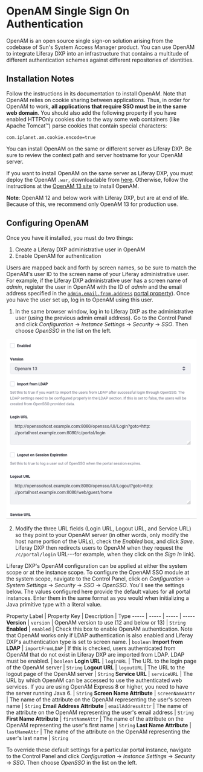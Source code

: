 # OpenAM Single Sign On Authentication


OpenAM is an open source single sign-on solution arising from the codebase of Sun's System Access Manager product. You can use OpenAM to integrate Liferay DXP into an infrastructure that contains a multitude of different authentication schemes against different repositories of identities.

## Installation Notes

Follow the instructions in its documentation to install OpenAM. Note that OpenAM relies on cookie sharing between applications. Thus, in order for OpenAM to work, **all applications that require SSO must be in the same web domain**. You should  also add the following property if you have enabled HTTPOnly cookies due to the way some web containers (like Apache Tomcat™) parse cookies that contain special characters: 

```properties
com.iplanet.am.cookie.encode=true
```

You can install OpenAM on the same or different server as Liferay DXP. Be sure to review the context path and server hostname for your OpenAM server. 

If you want to install OpenAM on the same server as Liferay DXP, you must deploy the OpenAM `.war`, downloadable from [here](https://backstage.forgerock.com/downloads/browse/am/archive/productId:openam). Otherwise, follow the instructions at the [OpenAM 13 site](https://backstage.forgerock.com/docs/openam/13/install-guide/) to install OpenAM. 

**Note**: OpenAM 12 and below work with Liferay DXP, but are at end of life. Because of this, we recommend only OpenAM 13 for production use.

## Configuring OpenAM

Once you have it installed, you must do two things: 

1. Create a Liferay DXP administrative user in OpenAM
2. Enable OpenAM for authentication

Users are mapped back and forth by screen names, so be sure to match the OpenAM's user ID to the screen name of your Liferay administrative user. For example, if the Liferay DXP administrative user has a screen name of *admin*, register the user in OpenAM with the ID of *admin* and the email address specified in the [`admin.email.from.address`](http://docs.liferay.com/portal/7.2-latest/propertiesdoc/portal.properties.html#Admin%20Portlet) [portal property](../../08-reference/03-portal-properties.md)). Once you have the user set up, log in to OpenAM using this user.

1.  In the same browser window, log in to Liferay DXP as the administrative
    user (using the previous admin email address). Go to the Control Panel and
    click *Configuration* &rarr; *Instance Settings* &rarr; *Security* &rarr;
    *SSO*. Then choose *OpenSSO* in the list on the left.

![OpenSSO Configuration in Liferay must be enabled for the integration to work.](./images/opensso-configuration.png)

2.  Modify the three URL fields (Login URL, Logout URL, and Service URL) so
    they point to your OpenAM server (in other words, only modify the host name
    portion of the URLs), check the *Enabled* box, and click *Save*. Liferay
    DXP then redirects users to OpenAM when they request the `/c/portal/login`
    URL---for example, when they click on the *Sign In* link).

Liferay DXP's OpenAM configuration can be applied at either the system scope or at the instance scope. To configure the OpenAM SSO module at the system scope, navigate to the Control Panel, click on *Configuration* &rarr; *System Settings* &rarr; *Security* &rarr; *SSO* &rarr; *OpenSSO*. You'll see the settings below. The values configured here provide the default values for all portal instances. Enter them in the same format as you would when initializing a Java primitive type with a literal value.

Property Label | Property Key | Description | Type
----- | ----- | ----- | ----- **Version** | `version` | OpenAM version to use (12 and below or 13) | `String` **Enabled** | `enabled` | Check this box to enable OpenAM authentication. Note that OpenAM works only if LDAP authentication is also enabled and Liferay DXP's authentication type is set to screen name. | `boolean` **Import from LDAP** | `importFromLDAP` | If this is checked, users authenticated from OpenAM that do not exist in Liferay DXP are imported from LDAP. LDAP must be enabled. | `boolean` **Login URL** | `loginURL` | The URL to the login page of the OpenAM server | `String` **Logout URL** | `logoutURL` | The URL to the logout page of the OpenAM server | `String` **Service URL** | `serviceURL` | The URL by which OpenAM can be accessed to use the authenticated web services. If you are using OpenAM Express 8 or higher, you need to have the server running Java 6. | `String` **Screen Name Attribute** | `screenNameAttr` | The name of the attribute on the OpenAM representing the user's screen name | `String` **Email Address Attribute** | `emailAddressAttr` | The name of the attribute on the OpenAM representing the user's email address | `String` **First Name Attribute** | `firstNameAttr` | The name of the attribute on the OpenAM representing the user's first name | `String` **Last Name Attribute** | `lastNameAttr` | The name of the attribute on the OpenAM representing the user's last name | `String`

To override these default settings for a particular portal instance, navigate to the Control Panel and click *Configuration* &rarr; *Instance Settings* &rarr; *Security* &rarr; *SSO*. Then choose *OpenSSO* in the list on the left.
